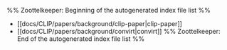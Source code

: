 %% Zoottelkeeper: Beginning of the autogenerated index file list  %%
-  [[docs/CLIP/papers/background/clip-paper|clip-paper]]
-  [[docs/CLIP/papers/background/convirt|convirt]]
%% Zoottelkeeper: End of the autogenerated index file list  %%
